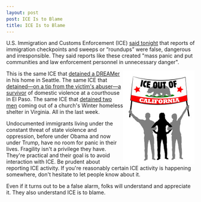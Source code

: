 ```yaml
---
layout: post
post: ICE Is to Blame
title: ICE Is to Blame
---
```


U.S. Immigration and Customs Enforcement (ICE) [said tonight](https://twitter.com/ICEgov/status/832035265740943362) that reports of immigration checkpoints and sweeps or “roundups” were false, dangerous and irresponsible. They said reports like these created "mass panic and put communities and law enforcement personnel in unnecessary danger".

<img align="right" src="/public/img/ice.jpg">This is the same ICE that [detained a DREAMer](http://www.vox.com/policy-and-politics/2017/2/15/14622346/daniel-ramirez-medina-daca-arrest-ice) in his home in Seattle. The same ICE that [detained—on a tip from the victim's abuser—a survivor](http://www.elpasotimes.com/story/news/2017/02/15/ice-detains-domestic-violence-victim-court/97965624/) of domestic violence at a courthouse in El Paso. The same ICE that [detained two men](http://www.nbcwashington.com/news/local/ICE-Agents-Arrest-Men-Leaving-Alexandria-Church-Shelter-413889013.html) coming out of a church's Winter homeless shelter in Virginia. All in the last week.

<!--more-->

Undocumented immigrants living under the constant threat of state violence and oppression, before under Obama and now under Trump, have no room for panic in their lives. Fragility isn't a privilege they have. They're practical and their goal is to avoid interaction with ICE. Be prudent about reporting ICE activity. If you're reasonably certain ICE activity is happening somewhere, don't hesitate to let people know about it.

Even if it turns out to be a false alarm, folks will understand and appreciate it. They also understand ICE is to blame.
